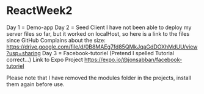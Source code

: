 # ReactWeek2

Day 1 = Demo-app
Day 2 = Seed Client
I have not been able to deploy my server files so far, but it worked on localHost, so here is a link to the files since GitHub Complains about the size: https://drive.google.com/file/d/0B8MAEg7fd85QMkJqaGdDOXhMdUU/view?usp=sharing
Day 3 = Facebook-tutoriel (Pretend I spelled Tutorial correct...)
Link to Expo Project https://expo.io/@jonsabban/facebook-tutoriel


Please note that I have removed the modules folder in the projects, install them again before use.

